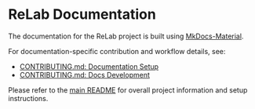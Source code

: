# ReLab Documentation

The documentation for the ReLab project is built using [MkDocs-Material](https://squidfunk.github.io/mkdocs-material/).

For documentation-specific contribution and workflow details, see:

- [CONTRIBUTING.md: Documentation Setup](../CONTRIBUTING.md#documentation-setup)
- [CONTRIBUTING.md: Docs Development](../CONTRIBUTING.md#docs-development)

Please refer to the [main README](../README.md) for overall project information and setup instructions.
